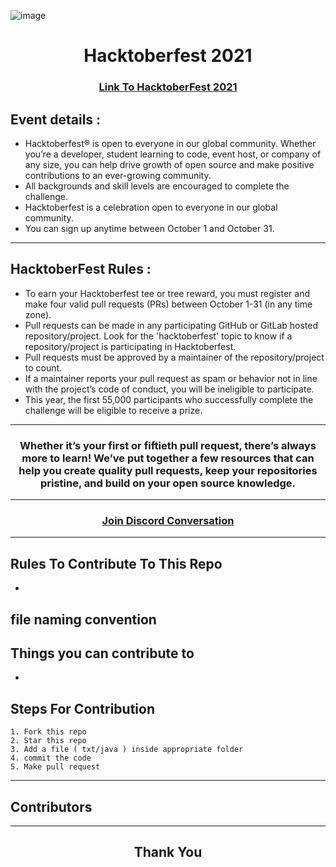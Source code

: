 ![image]([url=https://ibb.co/jr4nsCP][img]https://i.ibb.co/jr4nsCP/01.png[/img][/url])

<h1 align="center"> Hacktoberfest 2021 </h1>

<h3 align="center">
    <a href="https://hacktoberfest.digitalocean.com/">
        Link To HacktoberFest 2021
    </a>
</h3>

## Event details :

- Hacktoberfest® is open to everyone in our global community. Whether you’re a developer, student learning to code, event host, or company of any size, you can help drive growth of open source and make positive contributions to an ever-growing community. 
- All backgrounds and skill levels are encouraged to complete the challenge.
- Hacktoberfest is a celebration open to everyone in our global community.
- You can sign up anytime between October 1 and October 31.

---

## HacktoberFest Rules :

- To earn your Hacktoberfest tee or tree reward, you must register and make four valid pull requests (PRs) between October 1-31 (in any time zone). 
- Pull requests can be made in any participating GitHub or GitLab hosted repository/project. Look for the 'hacktoberfest' topic to know if a repository/project is participating in Hacktoberfest. 
- Pull requests must be approved by a maintainer of the repository/project to count. 
- If a maintainer reports your pull request as spam or behavior not in line with the project’s code of conduct, you will be ineligible to participate. 
- This year, the first 55,000 participants who successfully complete the challenge will be eligible to receive a prize.

***
<h3 align="center"> Whether it’s your first or fiftieth pull request, there’s always more to learn! We’ve put together a few resources that can help you create quality pull requests, keep your repositories pristine, and build on your open source knowledge. </h3>

***

<h3 align="center">
    <a href="https://discord.com/invite/hacktoberfest/">
       Join Discord Conversation
    </a>
</h3>

***
## Rules To Contribute To This Repo

-   

## file naming convention

<!--  use | file type  |  comments
 ----|------------|---------------
 questions | **README.md**        | all questions of particular topic are mentioned in a `README.md` file inside the sub topic folder 
 Java solutions | **[topic name].java**  | solution Java code file code to a question is written in same folder where question is mentioned
 algorithm solution | **[topic name]-algorithm.txt** | algorithm solution to a question is written in a `.txt` txt file in same folder where question is mentioned
     -->
## Things you can contribute to 
-   

## Steps For Contribution

    1. Fork this repo
    2. Star this repo
    3. Add a file ( txt/java ) inside appropriate folder 
    4. commit the code
    5. Make pull request
    
***

## Contributors
<!-- <a href="https://github.com/Prachi8282/Important-Algorithmic-Challenges/graphs/contributors">
  <img src="https://contrib.rocks/image?repo=Prachi8282/Important-Algorithmic-Challenges" />
</a> -->

---

<h2 align="center">
    <p>
        Thank You
    </p>
</h2>


    
